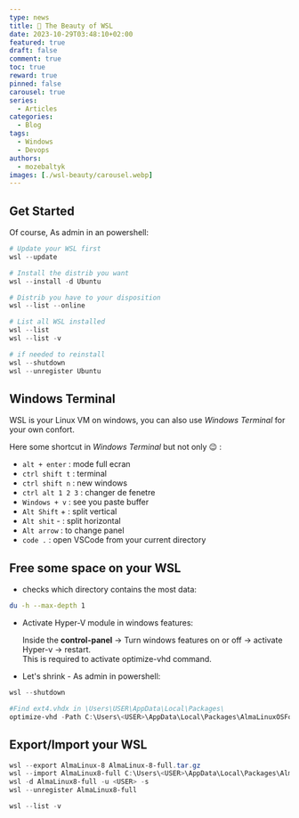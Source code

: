 ```yaml
---
type: news 
title: 🎉 The Beauty of WSL
date: 2023-10-29T03:48:10+02:00
featured: true
draft: false
comment: true
toc: true
reward: true
pinned: false
carousel: true
series:
  - Articles
categories:
  - Blog
tags:
  - Windows
  - Devops
authors:
  - mozebaltyk
images: [./wsl-beauty/carousel.webp]
---
```



## Get Started 

Of course, As admin in an powershell:

```powershell
# Update your WSL first
wsl --update

# Install the distrib you want
wsl --install -d Ubuntu

# Distrib you have to your disposition
wsl --list --online

# List all WSL installed
wsl --list
wsl --list -v

# if needed to reinstall 
wsl --shutdown
wsl --unregister Ubuntu
```

## Windows Terminal 

WSL is your Linux VM on windows, you can also use *Windows Terminal* for your own confort.

Here some shortcut in *Windows Terminal* but not only 😉 : 

  - `alt + enter`      :  mode full ecran 
  - `ctrl shift t`     :  terminal 
  - `ctrl shift n`     :  new windows
  - `ctrl alt 1 2 3`   :  changer de fenetre 
  - `Windows + v`      :  see you paste buffer 
  - `Alt Shift`   +    :  split vertical 
  - `Alt shit`    -    :  split horizontal
  - `Alt arrow`        :  to change panel
  - `code .`           :  open VSCode from your current directory 


## Free some space on your WSL 

* checks which directory contains the most data:

```bash
du -h --max-depth 1
```

* Activate Hyper-V module in windows features:   

  Inside the **control-panel** -> Turn windows features on or off -> activate Hyper-v -> restart.     
  This is required to activate optimize-vhd command.   


* Let's shrink - As admin in powershell:

```powershell
wsl --shutdown

#Find ext4.vhdx in \Users\USER\AppData\Local\Packages\
optimize-vhd -Path C:\Users\<USER>\AppData\Local\Packages\AlmaLinuxOSFoundation.AlmaLinux8WSL_xxxxxxxxxxxxxx\LocalState\ext4.vhdx -Mode full
```


## Export/Import your WSL

```powershell
wsl --export AlmaLinux-8 AlmaLinux-8-full.tar.gz
wsl --import AlmaLinux8-full C:\Users\<USER>\AppData\Local\Packages\Alma8-full .\AlmaLinux-8-full.tar
wsl -d AlmaLinux8-full -u <USER> -s
wsl --unregister AlmaLinux8-full

wsl --list -v
```
